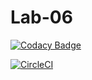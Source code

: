 # Lab-06

[![Codacy Badge](https://api.codacy.com/project/badge/Grade/c42353620eed40daaf4102f82214411e)](https://www.codacy.com/app/hectorateci/base-proyectos?utm_source=github.com&amp;utm_medium=referral&amp;utm_content=PDSW-ECI/base-proyectos&amp;utm_campaign=Badge_Grade)

[![CircleCI](https://app.circleci.com/gh/NorbeyC/Lab-06.svg?style=svg)](https://app.circleci.com/gh/NorbeyC/Lab-06)
